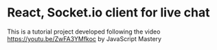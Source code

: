 # React, Socket.io client for live chat
This is a tutorial project developed following the video https://youtu.be/ZwFA3YMfkoc by JavaScript Mastery
